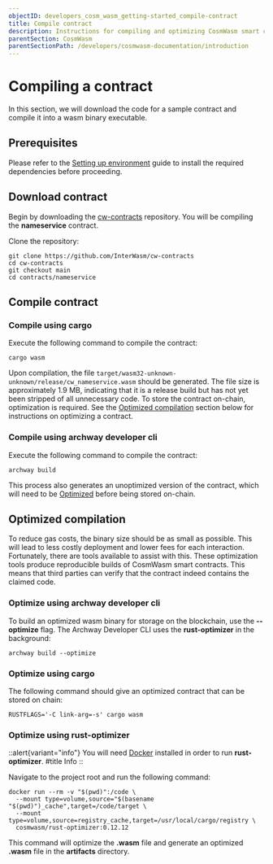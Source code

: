 ```yaml
---
objectID: developers_cosm_wasm_getting-started_compile-contract
title: Compile contract
description: Instructions for compiling and optimizing CosmWasm smart contracts
parentSection: CosmWasm
parentSectionPath: /developers/cosmwasm-documentation/introduction
---
```


# Compiling a contract

In this section, we will download the code for a sample contract and compile it into a wasm binary executable.

## Prerequisites

Please refer to the [Setting up environment](/developers/cosmwasm-documentation/getting-started/setting-up-environment) guide to install the required dependencies before proceeding.

## Download contract

Begin by downloading the <a href="https://github.com/InterWasm/cw-contracts" target="_blank">cw-contracts</a> repository. You will be compiling the **nameservice** contract.

Clone the repository:

```shell
git clone https://github.com/InterWasm/cw-contracts
cd cw-contracts
git checkout main
cd contracts/nameservice
```

## Compile contract

### Compile using cargo

Execute the following command to compile the contract:

```shell
cargo wasm
```

Upon compilation, the file `target/wasm32-unknown-unknown/release/cw_nameservice.wasm` should be generated. The file size is approximately 1.9 MB, indicating that it is a release build but has not yet been stripped of all unnecessary code. To store the contract on-chain, optimization is required. See the [Optimized compilation](#optimized-compilation) section below for instructions on optimizing a contract.

### Compile using archway developer cli

Execute the following command to compile the contract:

```shell
archway build
```

This process also generates an unoptimized version of the contract, which will need to be [Optimized](#optimized-compilation) before being stored on-chain.

## Optimized compilation

To reduce gas costs, the binary size should be as small as possible. This will lead to less costly deployment and lower fees for each interaction. Fortunately, there are tools available to assist with this. These optimization tools produce reproducible builds of CosmWasm smart contracts. This means that third parties can verify that the contract indeed contains the claimed code.

### Optimize using archway developer cli

To build an optimized wasm binary for storage on the blockchain, use the **--optimize** flag. The Archway Developer CLI uses the **rust-optimizer** in the background:

```shell
archway build --optimize
```

### Optimize using cargo

The following command should give an optimized contract that can be stored on chain:

```shell
RUSTFLAGS='-C link-arg=-s' cargo wasm
```

### Optimize using rust-optimizer

::alert{variant="info"}
You will need [Docker](https://www.docker.com) installed in order to run **rust-optimizer**.
#title
Info
::

Navigate to the project root and run the following command:

```shell
docker run --rm -v "$(pwd)":/code \
  --mount type=volume,source="$(basename "$(pwd)")_cache",target=/code/target \
  --mount type=volume,source=registry_cache,target=/usr/local/cargo/registry \
  cosmwasm/rust-optimizer:0.12.12
```

This command will optimize the **.wasm** file and generate an optimized **.wasm** file in the **artifacts** directory.